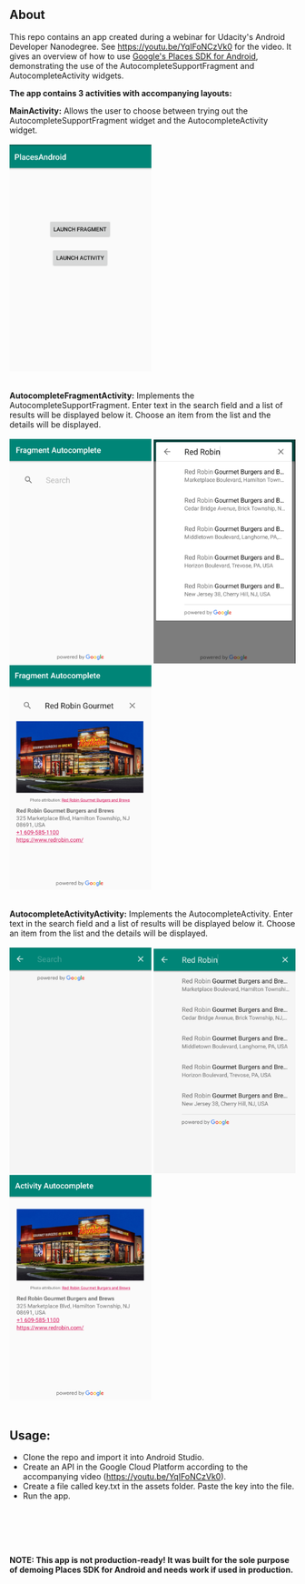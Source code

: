 ## About

This repo contains an app created during a webinar for Udacity's Android Developer Nanodegree. See https://youtu.be/YqIFoNCzVk0 for the video. It gives an overview of how to use [Google's Places SDK for Android](https://developers.google.com/places/android-sdk/intro), demonstrating the use of the AutocompleteSupportFragment and AutocompleteActivity widgets.

**The app contains 3 activities with accompanying layouts:**

**MainActivity:**
Allows the user to choose between trying out the AutocompleteSupportFragment widget and the AutocompleteActivity widget.<br><br>
<img src="https://github.com/micnap/android-places-sdk-demo/blob/master/repoImages/MainActivity.png" width="250px"><br><br>

**AutocompleteFragmentActivity:**
Implements the AutocompleteSupportFragment. Enter text in the search field and a list of results will be displayed below it.  Choose an item from the list and the details will be displayed.<br><br>
<img src="https://github.com/micnap/android-places-sdk-demo/blob/master/repoImages/fragment.png" width="250px"> 
<img src="https://github.com/micnap/android-places-sdk-demo/blob/master/repoImages/fragment_search.png" width="250px">
<img src="https://github.com/micnap/android-places-sdk-demo/blob/master/repoImages/fragment_result.png" width="250px">
<br><br>

**AutocompleteActivityActivity:**
Implements the AutocompleteActivity. Enter text in the search field and a list of results will be displayed below it.  Choose an item from the list and the details will be displayed.<br><br>
<img src="https://github.com/micnap/android-places-sdk-demo/blob/master/repoImages/activity.png" width="250px">
<img src="https://github.com/micnap/android-places-sdk-demo/blob/master/repoImages/activity_search.png" width="250px">
<img src="https://github.com/micnap/android-places-sdk-demo/blob/master/repoImages/activity_result.png" width="250px">
<br><br>

## Usage:
- Clone the repo and import it into Android Studio.
- Create an API in the Google Cloud Platform according to the accompanying video (https://youtu.be/YqIFoNCzVk0).
- Create a file called key.txt in the assets folder.  Paste the key into the file.
- Run the app.

<br><br><br><br>

**NOTE: This app is not production-ready! It was built for the sole purpose of demoing Places SDK for Android and needs work if used in production.**
